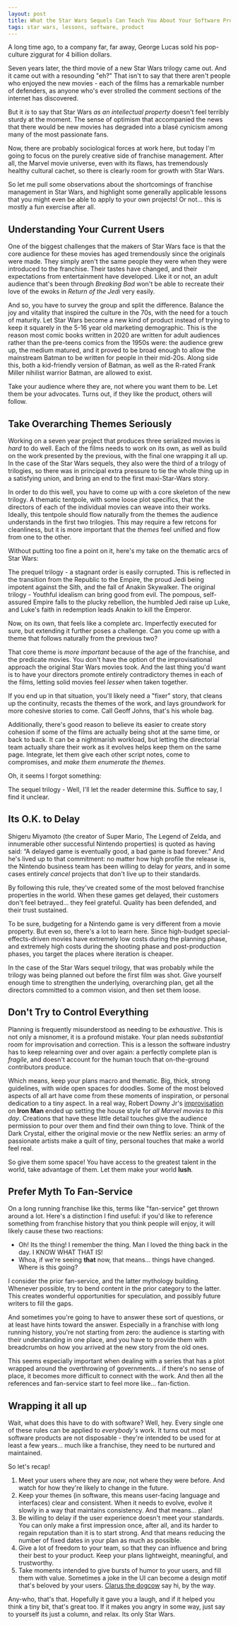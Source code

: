```yaml
---
layout: post
title: What the Star Wars Sequels Can Teach You About Your Software Project
tags: star wars, lessons, software, product
---
```


A long time ago, to a company far, far away, George Lucas sold his pop-culture ziggurat for 4 billion dollars.

Seven years later, the third movie of a new Star Wars trilogy came out. And it came out with a resounding "eh?" That isn't to say that there aren't people who enjoyed the new movies - each of the films has a remarkable number of defenders, as anyone who's ever strolled the comment sections of the internet has discovered.

But it *is* to say that Star Wars *as an intellectual property* doesn't feel terribly sturdy at the moment. The sense of optimism that accompanied the news that there would be new movies has degraded into a blasé cynicism among many of the most passionate fans.

Now, there are probably sociological forces at work here, but today I'm going to focus on the purely creative side of franchise management. After all, the Marvel movie universe, even with its flaws, has tremendously healthy cultural cachet, so there is clearly room for growth with Star Wars.

So let me pull some observations about the shortcomings of franchise management in Star Wars, and highlight some generally applicable lessons that you might even be able to apply to your own projects! Or not... this is mostly a fun exercise after all.

## Understanding Your Current Users

One of the biggest challenges that the makers of Star Wars face is that the core audience for these movies has aged tremendously since the originals were made. They simply aren't the same people they were when they were introduced to the franchise. Their tastes have changed, and their expectations from entertainment have developed. Like it or not, an adult audience that's been through *Breaking Bad* won't be able to recreate their love of the ewoks in *Return of the Jedi* very easily.

And so, you have to survey the group and split the difference. Balance the joy and vitality that inspired the culture in the 70s, with the need for a touch of maturity. Let Star Wars become a new kind of product instead of trying to keep it squarely in the 5-16 year old marketing demographic. This is the reason most comic books written in 2020 are written for adult audiences rather than the pre-teens comics from the 1950s were: the audience grew up, the medium matured, and it proved to be broad enough to allow the mainstream Batman to be written for people in their mid-20s. Along side this, both a kid-friendly version of Batman, as well as the R-rated Frank Miller nihilist warrior Batman, are allowed to exist.

Take your audience where they are, not where you want them to be. Let them be your advocates. Turns out, if they like the product, others will follow.

## Take Overarching Themes Seriously

Working on a seven year project that produces three serialized movies is *hard* to do well. Each of the films needs to work on its own, as well as build on the work presented by the previous, with the final one wrapping it all up. In the case of the Star Wars sequels, they also were the third of a trilogy of trilogies, so there was in principal extra pressure to tie the whole thing up in a satisfying union, and bring an end to the first maxi-Star-Wars story.

In order to do this well, you have to come up with a core skeleton of the new trilogy. A thematic tentpole, with some loose plot specifics, that the directors of each of the individual movies can weave into their works. Ideally, this tentpole should flow naturally from the themes the audience understands in the first two trilogies. This may require a few retcons for cleanliness, but it is more important that the *themes* feel unified and flow from one to the other.

Without putting too fine a point on it, here's my take on the thematic arcs of Star Wars:

The prequel trilogy - a stagnant order is easily corrupted. This is reflected in the transition from the Republic to the Empire, the proud Jedi being impotent against the Sith, and the fall of Anakin Skywalker.
The original trilogy - Youthful idealism can bring good from evil. The pompous, self-assured Empire falls to the plucky rebellion, the humbled Jedi raise up Luke, and Luke's faith in redemption leads Anakin to kill the Emperor.

Now, on its own, that feels like a complete arc. Imperfectly executed for sure, but extending it further poses a challenge. Can you come up with a theme that follows naturally from the previous two?

That core theme is *more important* because of the age of the franchise, and the predicate movies. You don't have the option of the improvisational approach the original Star Wars movies took. And the last thing you'd want is to have your directors promote entirely contradictory themes in each of the films, letting solid movies feel *lesser* when taken together.

If you end up in that situation, you'll likely need a "fixer" story, that cleans up the continuity, recasts the themes of the work, and lays groundwork for more cohesive stories to come. Call Geoff Johns, that's his whole bag.

Additionally, there's good reason to believe its easier to create story cohesion if some of the films are actually being shot at the same time, or back to back. It can be a nightmarish workload, but letting the directorial team actually share their work as it evolves helps keep them on the same page. Integrate, let them give each other script notes, come to compromises, and *make them enumerate the themes*.

Oh, it seems I forgot something:

The sequel trilogy - Well, I'll let the reader determine this. Suffice to say, I find it unclear.

## Its O.K. to Delay

Shigeru Miyamoto (the creator of Super Mario, The Legend of Zelda, and innumerable other successful Nintendo properties) is quoted as having said: “A delayed game is eventually good, a bad game is bad forever.” And he's lived up to that commitment: no matter how high profile the release is, the Nintendo business team has been willing to delay for *years*, and in some cases entirely *cancel* projects that don't live up to their standards.

By following this rule, they've created some of the most beloved franchise properties in the world. When these games get delayed, their customers don't feel betrayed... they feel grateful. Quality has been defended, and their trust sustained.

To be sure, budgeting for a Nintendo game is very different from a movie property. But even so, there's a lot to learn here. Since high-budget special-effects-driven movies have extremely low costs during the planning phase, and extremely high costs during the shooting phase and post-production phases, you target the places where iteration is cheaper.

In the case of the Star Wars sequel trilogy, that was probably while the trilogy was being planned out before the first film was shot. Give yourself enough time to strengthen the underlying, overarching plan, get all the directors committed to a common vision, and then set them loose.

## Don't Try to Control Everything

Planning is frequently misunderstood as needing to be *exhaustive*. This is not only a misnomer, it is a profound mistake. Your plan needs *substantial* room for improvisation and correction. This is a lesson the software industry has to keep relearning over and over again: a perfectly complete plan is *fragile*, and doesn't account for the human touch that on-the-ground contributors produce.

Which means, keep your plans macro and thematic. Big, thick, strong guidelines, with wide open spaces for doodles. Some of the most beloved aspects of all art have come from these moments of inspiration, or personal dedication to a tiny aspect. In a real way, Robert Downy Jr's [improvisation](https://www.nme.com/news/robert-downey-jnr-improvised-iron-mans-iconic-line-2358714) on **Iron Man** ended up setting the house style for *all Marvel movies to this day*. Creations that have these little detail touches give the audience permission to pour over them and find their own thing to love. Think of the Dark Crystal, either the original movie or the new Netflix series: an army of passionate artists make a quilt of tiny, personal touches that make a world feel real.

So give them some space! You have access to the greatest talent in the world, take advantage of them. Let them make your world **lush**.

## Prefer Myth To Fan-Service

On a long running franchise like this, terms like "fan-service" get thrown around a lot. Here's a distinction I find useful: if you'd like to reference something from franchise history that you think people will enjoy, it will likely cause these two reactions:

- Oh! Its the thing! I remember the thing. Man I loved the thing back in the day. I KNOW WHAT THAT IS!
- Whoa, if we're seeing **that** now, that means... things have changed. Where is this going?

I consider the prior fan-service, and the latter mythology building. Whenever possible, try to bend content in the prior category to the latter. This creates wonderful opportunities for speculation, and possibly future writers to fill the gaps.

And sometimes you're going to have to answer these sort of questions, or at least have hints toward the answer. Especially in a franchise with long running history, you're not starting from zero: the audience is starting with their understanding in one place, and you have to provide them with breadcrumbs on how you arrived at the new story from the old ones.

This seems especially important when dealing with a series that has a plot wrapped around the overthrowing of governments... if there's no sense of place, it becomes more difficult to connect with the work. And then all the references and fan-service start to feel more like... fan-fiction.

## Wrapping it all up

Wait, what does this have to do with software? Well, hey. Every single one of these rules can be applied to *everybody's* work. It turns out most software products are not disposable - they're intended to be used for at least a few years... much like a franchise, they need to be nurtured and maintained.

So let's recap!

1. Meet your users where they are *now*, not where they were before. And watch for how they're likely to change in the future.
1. Keep your themes (in software, this means user-facing language and interfaces) clear and consistent. When it needs to evolve, evolve it slowly in a way that maintains consistency. And that means... plan!
1. Be willing to delay if the user experience doesn't meet your standards. You can only make a first impression once, after all, and its harder to regain reputation than it is to start strong. And that means reducing the number of fixed dates in your plan as much as possible. 
1. Give a lot of freedom to your team, so that they can influence and bring their best to your product. Keep your plans lightweight, meaningful, and trustworthy.
1. Take moments intended to give bursts of humor to your users, and fill them with value. Sometimes a joke in the UI can become a design motif that's beloved by your users. [Clarus the dogcow](https://en.wikipedia.org/wiki/Dogcow) say hi, by the way.

Any-who, that's that. Hopefully it gave you a laugh, and if it helped you think a tiny bit, that's great too. If it makes you angry in some way, just say to yourself its just a column, and relax. Its only Star Wars. 